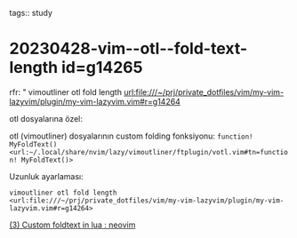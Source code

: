 tags:: study

# 20230428-vim--otl--fold-text-length id=g14265

rfr: " vimoutliner otl fold length <url:file:///~/prj/private_dotfiles/vim/my-vim-lazyvim/plugin/my-vim-lazyvim.vim#r=g14264>

otl dosyalarına özel:

otl (vimoutliner) dosyalarının custom folding fonksiyonu: `function! MyFoldText() <url:~/.local/share/nvim/lazy/vimoutliner/ftplugin/votl.vim#tn=function! MyFoldText()>`

Uzunluk ayarlaması:

	vimoutliner otl fold length <url:file:///~/prj/private_dotfiles/vim/my-vim-lazyvim/plugin/my-vim-lazyvim.vim#r=g14264>

[(3) Custom foldtext in lua : neovim](https://www.reddit.com/r/neovim/comments/opznf4/custom_foldtext_in_lua/)
